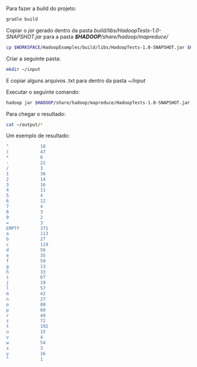 Para fazer a build do projeto:
```bash
gradle build
```

Copiar o *jar* gerado dentro da pasta _build/libs/HadoopTests-1.0-SNAPSHOT.jar_ para a pasta *__$HADOOP__/share/hadoop/mapreduce/*
```bash
cp $WORKSPACE/HadoopExamples/build/libs/HadoopTests-1.0-SNAPSHOT.jar $HADOOP/share/hadoop/mapreduce
```

Criar a seguinte pasta:
```bash
mkdir ~/input
```

E copiar alguns arquivos .txt para dentro da pasta _~/input_

Executar o seguinte comando:
```bash
hadoop jar $HADOOP/share/hadoop/mapreduce/HadoopTests-1.0-SNAPSHOT.jar br.com.batistao.hadoop.mapreduce.firstwordcount.FirstWordCountApp ~/input/ ~/output/
```

Para chegar o resultado:
```bash
cat ~/output/*
```

Um exemplo de resultado:
```bash
"            18
(            47
*            6
-            21
/            3
1            36
2            14
3            16
4            11
5            4
6            12
7            4
8            3
9            2
=            3
EMPTY        371
a            113
b            27
c            119
d            56
e            35
f            59
g            13
h            33
i            67
j            19
l            57
m            42
n            27
o            80
p            60
r            49
s            72
t            192
u            15
v            4
w            54
x            3
y            16
“            1
```
